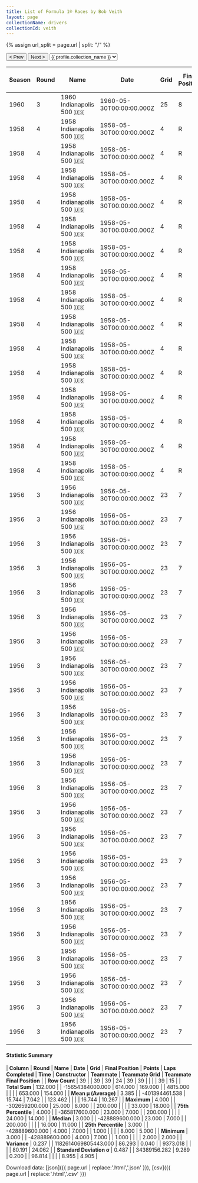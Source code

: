 ```yaml
---
title: List of Formula 1® Races by Bob Veith
layout: page
collectionName: drivers
collectionId: veith
---
```


{% assign url_split = page.url | split: "/" %}
<div id="collection-navigation">
<button onclick="selector.options[selector.selectedIndex-1].value && (window.location = selector.options[selector.selectedIndex-1].value);">&lt; Prev</button>
<button onclick="selector.options[selector.selectedIndex+1].value && (window.location = selector.options[selector.selectedIndex+1].value);">Next &gt;</button>
<select id="selector" onchange="this.options[this.selectedIndex].value && (window.location = this.options[this.selectedIndex].value);">
  {% for collectionId in site.data[page.collectionName].refs %}
    {% if collectionId == page.collectionId %}
      {% assign selected = "selected" %}
    {% else %}
      {% assign selected = "" %}
    {% endif %}
    {% assign profile = site.data[page.collectionName][collectionId].profile %}
    <option value="/f1/{{ page.collectionName }}/{{ collectionId }}/{{ url_split[4] }}" {{ selected }}>{{ profile.collection_name }}</option>
  {% endfor %}
</select>
</div>

| Season | Round | Name | Date | Grid | Final Position | Points | Laps Completed | Time | Constructor | Teammate | Teammate Grid | Teammate Final Position |
|--|--|--|--|--|--|--|--|--|--|--|--|--|
| 1960 | 3 | 1960 Indianapolis 500 🇺🇸 | 1960-05-30T00:00:00.000Z | 25 | 8 | 0.0 | 200 | +5:17.48 | Meskowski 🇺🇸 | [Bobby Grim 🇺🇸](/f1/drivers/grim) | 21 | 16 |
| 1958 | 4 | 1958 Indianapolis 500 🇺🇸 | 1958-05-30T00:00:00.000Z | 4 | R | 0.0 | 1 |   | Kurtis Kraft 🇺🇸 | [Johnny Boyd 🇺🇸](/f1/drivers/boyd) | 8 | 3 |
| 1958 | 4 | 1958 Indianapolis 500 🇺🇸 | 1958-05-30T00:00:00.000Z | 4 | R | 0.0 | 1 |   | Kurtis Kraft 🇺🇸 | [Eddie Johnson 🇺🇸](/f1/drivers/johnson) | 26 | 9 |
| 1958 | 4 | 1958 Indianapolis 500 🇺🇸 | 1958-05-30T00:00:00.000Z | 4 | R | 0.0 | 1 |   | Kurtis Kraft 🇺🇸 | [Bill Cheesbourg 🇺🇸](/f1/drivers/cheesbourg) | 33 | 10 |
| 1958 | 4 | 1958 Indianapolis 500 🇺🇸 | 1958-05-30T00:00:00.000Z | 4 | R | 0.0 | 1 |   | Kurtis Kraft 🇺🇸 | [Al Keller 🇺🇸](/f1/drivers/keller) | 21 | 11 |
| 1958 | 4 | 1958 Indianapolis 500 🇺🇸 | 1958-05-30T00:00:00.000Z | 4 | R | 0.0 | 1 |   | Kurtis Kraft 🇺🇸 | [Johnnie Parsons 🇺🇸](/f1/drivers/parsons) | 6 | 12 |
| 1958 | 4 | 1958 Indianapolis 500 🇺🇸 | 1958-05-30T00:00:00.000Z | 4 | R | 0.0 | 1 |   | Kurtis Kraft 🇺🇸 | [Bob Christie 🇺🇸](/f1/drivers/christie) | 17 | R |
| 1958 | 4 | 1958 Indianapolis 500 🇺🇸 | 1958-05-30T00:00:00.000Z | 4 | R | 0.0 | 1 |   | Kurtis Kraft 🇺🇸 | [Mike Magill 🇺🇸](/f1/drivers/magill) | 31 | D |
| 1958 | 4 | 1958 Indianapolis 500 🇺🇸 | 1958-05-30T00:00:00.000Z | 4 | R | 0.0 | 1 |   | Kurtis Kraft 🇺🇸 | [Paul Russo 🇺🇸](/f1/drivers/paul_russo) | 14 | R |
| 1958 | 4 | 1958 Indianapolis 500 🇺🇸 | 1958-05-30T00:00:00.000Z | 4 | R | 0.0 | 1 |   | Kurtis Kraft 🇺🇸 | [Shorty Templeman 🇺🇸](/f1/drivers/templeman) | 23 | R |
| 1958 | 4 | 1958 Indianapolis 500 🇺🇸 | 1958-05-30T00:00:00.000Z | 4 | R | 0.0 | 1 |   | Kurtis Kraft 🇺🇸 | [Billy Garrett 🇺🇸](/f1/drivers/garrett) | 15 | R |
| 1958 | 4 | 1958 Indianapolis 500 🇺🇸 | 1958-05-30T00:00:00.000Z | 4 | R | 0.0 | 1 |   | Kurtis Kraft 🇺🇸 | [Johnny Thomson 🇺🇸](/f1/drivers/thomson) | 22 | R |
| 1958 | 4 | 1958 Indianapolis 500 🇺🇸 | 1958-05-30T00:00:00.000Z | 4 | R | 0.0 | 1 |   | Kurtis Kraft 🇺🇸 | [Pat O'Connor 🇺🇸](/f1/drivers/connor) | 5 | R |
| 1958 | 4 | 1958 Indianapolis 500 🇺🇸 | 1958-05-30T00:00:00.000Z | 4 | R | 0.0 | 1 |   | Kurtis Kraft 🇺🇸 | [Paul Goldsmith 🇺🇸](/f1/drivers/goldsmith) | 16 | R |
| 1958 | 4 | 1958 Indianapolis 500 🇺🇸 | 1958-05-30T00:00:00.000Z | 4 | R | 0.0 | 1 |   | Kurtis Kraft 🇺🇸 | [Jerry Unser 🇺🇸](/f1/drivers/jerry_unser) | 24 | R |
| 1958 | 4 | 1958 Indianapolis 500 🇺🇸 | 1958-05-30T00:00:00.000Z | 4 | R | 0.0 | 1 |   | Kurtis Kraft 🇺🇸 | [Len Sutton 🇺🇸](/f1/drivers/sutton) | 27 | R |
| 1956 | 3 | 1956 Indianapolis 500 🇺🇸 | 1956-05-30T00:00:00.000Z | 23 | 7 | 0.0 | 200 | +6:25.63 | Kurtis Kraft 🇺🇸 | [Sam Hanks 🇺🇸](/f1/drivers/hanks) | 13 | 2 |
| 1956 | 3 | 1956 Indianapolis 500 🇺🇸 | 1956-05-30T00:00:00.000Z | 23 | 7 | 0.0 | 200 | +6:25.63 | Kurtis Kraft 🇺🇸 | [Johnnie Parsons 🇺🇸](/f1/drivers/parsons) | 6 | 4 |
| 1956 | 3 | 1956 Indianapolis 500 🇺🇸 | 1956-05-30T00:00:00.000Z | 23 | 7 | 0.0 | 200 | +6:25.63 | Kurtis Kraft 🇺🇸 | [Dick Rathmann 🇺🇸](/f1/drivers/dick_rathmann) | 4 | 5 |
| 1956 | 3 | 1956 Indianapolis 500 🇺🇸 | 1956-05-30T00:00:00.000Z | 23 | 7 | 0.0 | 200 | +6:25.63 | Kurtis Kraft 🇺🇸 | [Rodger Ward 🇺🇸](/f1/drivers/ward) | 15 | 8 |
| 1956 | 3 | 1956 Indianapolis 500 🇺🇸 | 1956-05-30T00:00:00.000Z | 23 | 7 | 0.0 | 200 | +6:25.63 | Kurtis Kraft 🇺🇸 | [Fred Agabashian 🇺🇸](/f1/drivers/agabashian) | 7 | 12 |
| 1956 | 3 | 1956 Indianapolis 500 🇺🇸 | 1956-05-30T00:00:00.000Z | 23 | 7 | 0.0 | 200 | +6:25.63 | Kurtis Kraft 🇺🇸 | [Bob Christie 🇺🇸](/f1/drivers/christie) | 25 | 13 |
| 1956 | 3 | 1956 Indianapolis 500 🇺🇸 | 1956-05-30T00:00:00.000Z | 23 | 7 | 0.0 | 200 | +6:25.63 | Kurtis Kraft 🇺🇸 | [Al Keller 🇺🇸](/f1/drivers/keller) | 28 | 14 |
| 1956 | 3 | 1956 Indianapolis 500 🇺🇸 | 1956-05-30T00:00:00.000Z | 23 | 7 | 0.0 | 200 | +6:25.63 | Kurtis Kraft 🇺🇸 | [Duke Dinsmore 🇺🇸](/f1/drivers/dinsmore) | 33 | 17 |
| 1956 | 3 | 1956 Indianapolis 500 🇺🇸 | 1956-05-30T00:00:00.000Z | 23 | 7 | 0.0 | 200 | +6:25.63 | Kurtis Kraft 🇺🇸 | [Pat O'Connor 🇺🇸](/f1/drivers/connor) | 3 | 18 |
| 1956 | 3 | 1956 Indianapolis 500 🇺🇸 | 1956-05-30T00:00:00.000Z | 23 | 7 | 0.0 | 200 | +6:25.63 | Kurtis Kraft 🇺🇸 | [Jim Rathmann 🇺🇸](/f1/drivers/rathmann) | 2 | R |
| 1956 | 3 | 1956 Indianapolis 500 🇺🇸 | 1956-05-30T00:00:00.000Z | 23 | 7 | 0.0 | 200 | +6:25.63 | Kurtis Kraft 🇺🇸 | [Johnnie Tolan 🇺🇸](/f1/drivers/tolan) | 31 | R |
| 1956 | 3 | 1956 Indianapolis 500 🇺🇸 | 1956-05-30T00:00:00.000Z | 23 | 7 | 0.0 | 200 | +6:25.63 | Kurtis Kraft 🇺🇸 | [Tony Bettenhausen 🇺🇸](/f1/drivers/bettenhausen) | 5 | R |
| 1956 | 3 | 1956 Indianapolis 500 🇺🇸 | 1956-05-30T00:00:00.000Z | 23 | 7 | 0.0 | 200 | +6:25.63 | Kurtis Kraft 🇺🇸 | [Ed Elisian 🇺🇸](/f1/drivers/elisian) | 14 | R |
| 1956 | 3 | 1956 Indianapolis 500 🇺🇸 | 1956-05-30T00:00:00.000Z | 23 | 7 | 0.0 | 200 | +6:25.63 | Kurtis Kraft 🇺🇸 | [Jimmy Daywalt 🇺🇸](/f1/drivers/daywalt) | 16 | R |
| 1956 | 3 | 1956 Indianapolis 500 🇺🇸 | 1956-05-30T00:00:00.000Z | 23 | 7 | 0.0 | 200 | +6:25.63 | Kurtis Kraft 🇺🇸 | [Jack Turner 🇺🇸](/f1/drivers/turner) | 24 | R |
| 1956 | 3 | 1956 Indianapolis 500 🇺🇸 | 1956-05-30T00:00:00.000Z | 23 | 7 | 0.0 | 200 | +6:25.63 | Kurtis Kraft 🇺🇸 | [Keith Andrews 🇺🇸](/f1/drivers/andrews) | 20 | R |
| 1956 | 3 | 1956 Indianapolis 500 🇺🇸 | 1956-05-30T00:00:00.000Z | 23 | 7 | 0.0 | 200 | +6:25.63 | Kurtis Kraft 🇺🇸 | [Andy Linden 🇺🇸](/f1/drivers/linden) | 9 | R |
| 1956 | 3 | 1956 Indianapolis 500 🇺🇸 | 1956-05-30T00:00:00.000Z | 23 | 7 | 0.0 | 200 | +6:25.63 | Kurtis Kraft 🇺🇸 | [Al Herman 🇺🇸](/f1/drivers/herman) | 27 | R |
| 1956 | 3 | 1956 Indianapolis 500 🇺🇸 | 1956-05-30T00:00:00.000Z | 23 | 7 | 0.0 | 200 | +6:25.63 | Kurtis Kraft 🇺🇸 | [Ray Crawford 🇺🇸](/f1/drivers/ray_crawford) | 17 | R |
| 1956 | 3 | 1956 Indianapolis 500 🇺🇸 | 1956-05-30T00:00:00.000Z | 23 | 7 | 0.0 | 200 | +6:25.63 | Kurtis Kraft 🇺🇸 | [Johnny Boyd 🇺🇸](/f1/drivers/boyd) | 12 | R |
| 1956 | 3 | 1956 Indianapolis 500 🇺🇸 | 1956-05-30T00:00:00.000Z | 23 | 7 | 0.0 | 200 | +6:25.63 | Kurtis Kraft 🇺🇸 | [Troy Ruttman 🇺🇸](/f1/drivers/ruttman) | 11 | R |
| 1956 | 3 | 1956 Indianapolis 500 🇺🇸 | 1956-05-30T00:00:00.000Z | 23 | 7 | 0.0 | 200 | +6:25.63 | Kurtis Kraft 🇺🇸 | [Paul Russo 🇺🇸](/f1/drivers/paul_russo) | 8 | R |
| 1956 | 3 | 1956 Indianapolis 500 🇺🇸 | 1956-05-30T00:00:00.000Z | 23 | 7 | 0.0 | 200 | +6:25.63 | Kurtis Kraft 🇺🇸 | [Eddie Russo 🇺🇸](/f1/drivers/russo) | 14 | R |

#### Statistic Summary

| **Column** | **Round** | **Name** | **Date** | **Grid** | **Final Position** | **Points** | **Laps Completed** | **Time** | **Constructor** | **Teammate** | **Teammate Grid** | **Teammate Final Position** |
| **Row Count** | 39 |  | 39 | 39 | 24 | 39 | 39 |  |  |  | 39 | 15 |
| **Total Sum** | 132.000 |  | -15654384000.000 | 614.000 | 169.000 |  | 4815.000 |  |  |  | 653.000 | 154.000 |
| **Mean μ (Average)** | 3.385 |  | -401394461.538 | 15.744 | 7.042 |  | 123.462 |  |  |  | 16.744 | 10.267 |
| **Maximum** | 4.000 |  | -302659200.000 | 25.000 | 8.000 |  | 200.000 |  |  |  | 33.000 | 18.000 |
| **75th Percentile** | 4.000 |  | -365817600.000 | 23.000 | 7.000 |  | 200.000 |  |  |  | 24.000 | 14.000 |
| **Median** | 3.000 |  | -428889600.000 | 23.000 | 7.000 |  | 200.000 |  |  |  | 16.000 | 11.000 |
| **25th Percentile** | 3.000 |  | -428889600.000 | 4.000 | 7.000 |  | 1.000 |  |  |  | 8.000 | 5.000 |
| **Minimum** | 3.000 |  | -428889600.000 | 4.000 | 7.000 |  | 1.000 |  |  |  | 2.000 | 2.000 |
| **Variance** | 0.237 |  | 1182614069805443.000 | 86.293 | 0.040 |  | 9373.018 |  |  |  | 80.191 | 24.062 |
| **Standard Deviation σ** | 0.487 |  | 34389156.282 | 9.289 | 0.200 |  | 96.814 |  |  |  | 8.955 | 4.905 |

Download data: [json]({{ page.url | replace:'.html','.json' }}), [csv]({{ page.url | replace:'.html','.csv' }})
